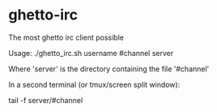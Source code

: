 ghetto-irc
==========

The most ghetto irc client possible

Usage: ./ghetto_irc.sh username #channel server

Where 'server' is the directory containing the file '#channel'

In a second terminal (or tmux/screen split window):

tail -f server/#channel